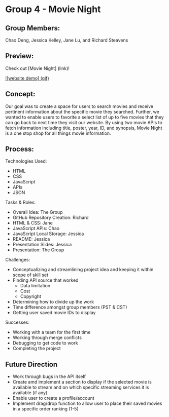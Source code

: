 # Group 4 - Movie Night

## Group Members:

Chao Deng, Jessica Kelley, Jane Lu, and Richard Steavens

## Preview:

Check out [Movie Night] (link)!

[![website demo] (gif)](link)

## Concept:

Our goal was to create a space for users to search movies and receive pertinent information about the specific movie they searched. Further, we wanted to enable users to favorite a select list of up to five movies that they can go back to next time they visit our website. By using two movie APIs to fetch information including title, poster, year, ID, and synopsis, Movie Night is a one stop shop for all things movie information.

## Process:

Technologies Used:

- HTML
- CSS
- JavaScript
- APIs
- JSON

Tasks & Roles:

- Overall Idea: The Group
- GitHub Repository Creation: Richard
- HTML & CSS: Jane
- JavaScript APIs: Chao
- JavaScript Local Storage: Jessica
- README: Jessica
- Presentation Slides: Jessica
- Presentation: The Group

Challenges:

- Conceptualizing and streamlining project idea and keeping it within scope of skill set
- Finding API source that worked
  - Data limitation
  - Cost
  - Copyright
- Determining how to divide up the work
- Time difference amongst group members (PST & CST)
- Getting user saved movie IDs to display

Successes:

- Working with a team for the first time
- Working through merge conflicts
- Debugging to get code to work
- Completing the project

## Future Direction

- Work through bugs in the API itself
- Create amd implement a section to display if the selected movie is available to stream and on which specific streaming services it is available (if any)
- Enable user to create a profile/account
- Implement drag/drop function to allow user to place their saved movies in a specific order ranking (1-5)
